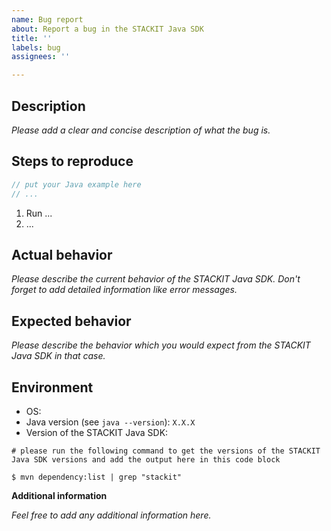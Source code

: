 ```yaml
---
name: Bug report
about: Report a bug in the STACKIT Java SDK
title: ''
labels: bug
assignees: ''

---
```


## Description

*Please add a clear and concise description of what the bug is.*

## Steps to reproduce
<!-- Please add a small go example below which helps us reproduce the behavior. -->

```java
// put your Java example here
// ...
```

<!-- Please provide us with the steps to reproduce the behavior. -->

1. Run ...
2. ...

## Actual behavior

*Please describe the current behavior of the STACKIT Java SDK. Don't forget to add detailed information like error messages.*

## Expected behavior

*Please describe the behavior which you would expect from the STACKIT Java SDK in that case.*

## Environment
 - OS: 
 - Java version (see `java --version`): `X.X.X`
 - Version of the STACKIT Java SDK: 

```
# please run the following command to get the versions of the STACKIT Java SDK versions and add the output here in this code block

$ mvn dependency:list | grep "stackit"
```

**Additional information**

*Feel free to add any additional information here.*
